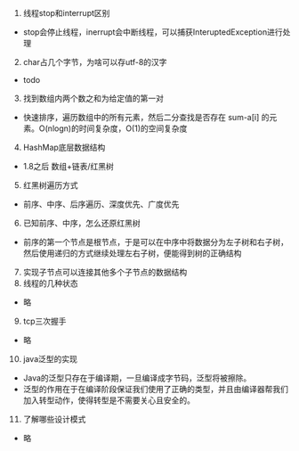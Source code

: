1. 线程stop和interrupt区别
- stop会停止线程，inerrupt会中断线程，可以捕获InteruptedException进行处理
2. char占几个字节，为啥可以存utf-8的汉字
- todo
3. 找到数组内两个数之和为给定值的第一对
- 快速排序，遍历数组中的所有元素，然后二分查找是否存在 sum-a[i] 的元素。O(nlogn)的时间复杂度，O(1)的空间复杂度
4. HashMap底层数据结构
- 1.8之后 数组+链表/红黑树
5. 红黑树遍历方式
- 前序、中序、后序遍历、深度优先、广度优先
6. 已知前序、中序，怎么还原红黑树
- 前序的第一个节点是根节点，于是可以在中序中将数据分为左子树和右子树，然后使用递归的方式继续处理左右子树，便能得到树的正确结构
7. 实现子节点可以连接其他多个子节点的数据结构
8. 线程的几种状态
- 略
9. tcp三次握手
- 略
10. java泛型的实现
- Java的泛型只存在于编译期，一旦编译成字节码，泛型将被擦除。
- 泛型的作用在于在编译阶段保证我们使用了正确的类型，并且由编译器帮我们加入转型动作，使得转型是不需要关心且安全的。
11. 了解哪些设计模式
- 略
